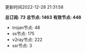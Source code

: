 更新时间2022-12-28 21:31:58

**总订阅: 73**
**总节点: 1463**
**有效节点: 448**
- trojan节点: 48
- ss节点: 175
- v2ray节点: 222
- ssr节点: 3
